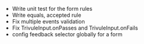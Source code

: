 - Write unit test for the form rules  
- Write equals, accepted rule
- Fix multiple events validation
- Fix TrivuleInput.onPasses and TrivuleInput.onFails
- config feedback selector globally for a form